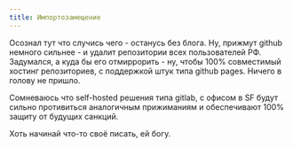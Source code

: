 ```yaml
---
title: Импортозамещение
---
```


Осознал тут что случись чего - останусь без блога. Ну, прижмут github немного сильнее - и удалит репозитории всех пользователей РФ. Задумался, а куда бы его отмиррорить - ну, чтобы 100% совместимый хостинг репозиториев, с поддержкой штук типа github pages. Ничего в голову не пришло.

Сомневаюсь что self-hosted решения типа gitlab, с офисом в SF будут сильно противиться аналогичным прижиманиям и обеспечивают 100% защиту от будущих санкций.

Хоть начинай что-то своё писать, ей богу.
